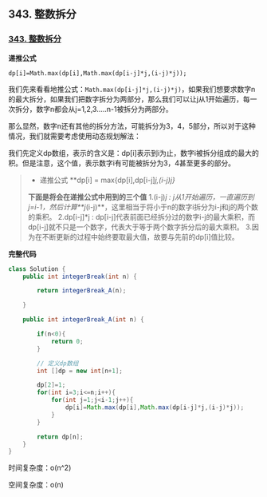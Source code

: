 ## 343. 整数拆分

### [343. 整数拆分](https://leetcode-cn.com/problems/integer-break/)

**递推公式**

`dp[i]=Math.max(dp[i],Math.max(dp[i-j]*j,(i-j)*j));`

我们先来看看地推公式：`Math.max(dp[i-j]*j,(i-j)*j)`，如果我们想要求数字n的最大拆分，如果我们把数字拆分为两部分，那么我们可以让j从1开始遍历，每一次拆分，数字n都会从j=1,2,3…..n-1被拆分为两部分。

那么显然，数字n还有其他的拆分方法，可能拆分为3，4，5部分，所以对于这种情况，我们就需要考虑使用动态规划解法：

我们先定义dp数组，表示的含义是：dp[i]表示到i为止，数字i被拆分组成的最大的积。但是注意，这个值，表示数字i有可能被拆分为3，4甚至更多的部分。

> - 递推公式
>         **dp[i] = max{dp[i],dp[i-j]*j,(i-j)*j}**
>
> **下面是将会在递推公式中用到的三个值**
> 1.(i-j)*j : j从1开始遍历，一直遍历到j=i-1，然后计算**j*(i-j)**，这里相当于将小于n的数字i拆分为i-j和j的两个数的乘积。
> 2.dp[i-j]*j : dp[i-j]代表前面已经拆分过的数字i-j的最大乘积，而dp[i-j]就不只是一个数字，代表大于等于两个数字拆分后的最大乘积。
> 3.因为在不断更新的过程中始终要取最大值，故要与先前的dp[i]值比较。
>

**完整代码**

~~~ java
class Solution {
    public int integerBreak(int n) {

        return integerBreak_A(n);

    }

    public int integerBreak_A(int n) {

        if(n<0){
            return 0;
        }

        // 定义dp数组
        int []dp = new int[n+1];

        dp[2]=1;
        for(int i=3;i<=n;i++){
            for(int j=1;j<i-1;j++){
                dp[i]=Math.max(dp[i],Math.max(dp[i-j]*j,(i-j)*j));
            }
        }

        return dp[n];
    }
}
~~~

时间复杂度：o(n^2)

空间复杂度：o(n)